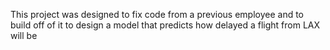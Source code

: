 This project was designed to fix code from a previous employee and to build off of it to design a model that predicts how delayed a flight from LAX will be
